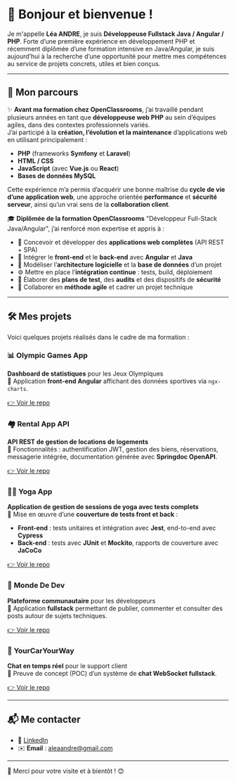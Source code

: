 # 👋 Bonjour et bienvenue !

Je m'appelle **Léa ANDRE**, je suis **Développeuse Fullstack Java / Angular / PHP**. 
Forte d’une première expérience en développement PHP et récemment diplômée d’une formation intensive en Java/Angular, je suis aujourd’hui à la recherche d’une opportunité pour mettre mes compétences au service de projets concrets, utiles et bien conçus.

---

## 🧠 Mon parcours

✨ **Avant ma formation chez OpenClassrooms**, j’ai travaillé pendant plusieurs années en tant que **développeuse web PHP** au sein d’équipes agiles, dans des contextes professionnels variés.  
J’ai participé à la **création, l’évolution et la maintenance** d’applications web en utilisant principalement :

- **PHP** (frameworks **Symfony** et **Laravel**)
- **HTML / CSS**
- **JavaScript** (avec **Vue.js** ou **React**)
- **Bases de données MySQL**

Cette expérience m’a permis d’acquérir une bonne maîtrise du **cycle de vie d’une application web**, une approche orientée **performance** et **sécurité serveur**, ainsi qu’un vrai sens de la **collaboration client**.

🎓 **Diplômée de la formation OpenClassrooms** "Développeur Full-Stack Java/Angular", j’ai renforcé mon expertise et appris à :

- 🚀 Concevoir et développer des **applications web complètes** (API REST + SPA)
- 🧩 Intégrer le **front-end** et le **back-end** avec **Angular** et **Java**
- 🧱 Modéliser l’**architecture logicielle** et la **base de données** d’un projet
- ⚙️ Mettre en place l’**intégration continue** : tests, build, déploiement
- 🧪 Élaborer des **plans de test**, des **audits** et des dispositifs de **sécurité**
- 🤝 Collaborer en **méthode agile** et cadrer un projet technique

---

## 🛠️ Mes projets

Voici quelques projets réalisés dans le cadre de ma formation :

### 📊 **Olympic Games App**
**Dashboard de statistiques** pour les Jeux Olympiques  
🔸 Application **front-end Angular** affichant des données sportives via `ngx-charts`.

[👉 Voir le repo](https://github.com/leaandredev/P2-Telesport)


### 🏘️ **Rental App API**
**API REST de gestion de locations de logements**  
🔸 Fonctionnalités : authentification JWT, gestion des biens, réservations, messagerie intégrée, documentation générée avec **Springdoc OpenAPI**.

[👉 Voir le repo](https://github.com/leaandredev/P3-RentalApi)


### 🧘‍♀️ **Yoga App**
**Application de gestion de sessions de yoga avec tests complets**  
🔸 Mise en œuvre d’une **couverture de tests front et back** :

- **Front-end** : tests unitaires et intégration avec **Jest**, end-to-end avec **Cypress**
- **Back-end** : tests avec **JUnit** et **Mockito**, rapports de couverture avec **JaCoCo**

[👉 Voir le repo](https://github.com/leaandredev/P5-Testez-une-application-full-stack)


### 💬 **Monde De Dev**
**Plateforme communautaire** pour les développeurs  
🔸 Application **fullstack** permettant de publier, commenter et consulter des posts autour de sujets techniques.

[👉 Voir le repo](https://github.com/leaandredev/mdd-app)


### 🚗 **YourCarYourWay**
**Chat en temps réel** pour le support client  
🔸 Preuve de concept (POC) d’un système de **chat WebSocket fullstack**.

[👉 Voir le repo](https://github.com/leaandredev/P13-YouCarYourWay)

---

## 📬 Me contacter

- 💼 [LinkedIn](https://www.linkedin.com/in/leaandrefullstack)
- ✉️ **Email** : aleaandre@gmail.com

---

🙏 Merci pour votre visite et à bientôt ! 😊
